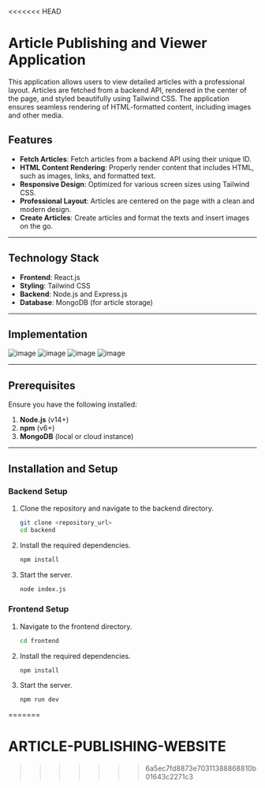 <<<<<<< HEAD
# Article Publishing and Viewer Application

This application allows users to view detailed articles with a professional layout. Articles are fetched from a backend API, rendered in the center of the page, and styled beautifully using Tailwind CSS. The application ensures seamless rendering of HTML-formatted content, including images and other media.

## Features

- **Fetch Articles**: Fetch articles from a backend API using their unique ID.
- **HTML Content Rendering**: Properly render content that includes HTML, such as images, links, and formatted text.
- **Responsive Design**: Optimized for various screen sizes using Tailwind CSS.
- **Professional Layout**: Articles are centered on the page with a clean and modern design.
- **Create Articles**: Create articles and format the texts and insert images on the go.

---

## Technology Stack

- **Frontend**: React.js
- **Styling**: Tailwind CSS
- **Backend**: Node.js and Express.js
- **Database**: MongoDB (for article storage)

---
## Implementation
![image](https://github.com/user-attachments/assets/52442383-a477-483c-9b5a-64137a88dca0)
![image](https://github.com/user-attachments/assets/9eb9e0a3-f953-4fe9-9528-5293b0dcfba2)
![image](https://github.com/user-attachments/assets/e1c9a303-7a61-4bfe-969d-48c470111369)
![image](https://github.com/user-attachments/assets/0af7a8a3-52d4-4b85-b6b1-86ff62a8010d)

---
## Prerequisites

Ensure you have the following installed:

1. **Node.js** (v14+)
2. **npm** (v6+)
3. **MongoDB** (local or cloud instance)

---

## Installation and Setup

### Backend Setup

1. Clone the repository and navigate to the backend directory.
   ```bash
   git clone <repository_url>
   cd backend

2. Install the required dependencies.
   ```bash
   npm install
   
3. Start the server.
   ```bash
   node index.js

### Frontend Setup

1. Navigate to the frontend directory.
   ```bash
   cd frontend

2. Install the required dependencies.
   ```bash
   npm install
   
3. Start the server.
   ```bash
   npm run dev
=======
# ARTICLE-PUBLISHING-WEBSITE
>>>>>>> 6a5ec7fd8873e70311388868810b01643c2271c3
